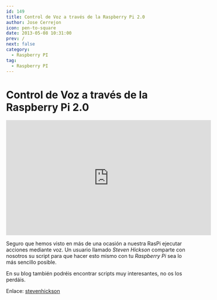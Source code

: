 ```yaml
---
id: 149
title: Control de Voz a través de la Raspberry Pi 2.0
author: Jose Cerrejon
icon: pen-to-square
date: 2013-05-08 10:31:00
prev: /
next: false
category:
  - Raspberry PI
tag:
  - Raspberry PI
---
```


# Control de Voz a través de la Raspberry Pi 2.0

<iframe width="560" height="315" src="http://www.youtube.com/embed/SuD42ZPOto8" frameborder="0" allowfullscreen></iframe>

Seguro que hemos visto en más de una ocasión a nuestra RasPi ejecutar acciones mediante voz. Un usuario llamado *Steven Hickson* comparte con nosotros su script para que hacer esto mismo con tu *Raspberry Pi* sea lo más sencillo posible.

En su blog también podréis encontrar scripts muy interesantes, no os los perdáis.

Enlace: [stevenhickson](http://stevenhickson.blogspot.com.es/2013/05/voice-command-v20-for-raspberry-pi.html)